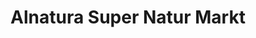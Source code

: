 ---
title: "Alnatura Super Natur Markt"
url: /aachen/alnatura-super-natur-markt-karlsgraben/
shop: Supermarkt
---